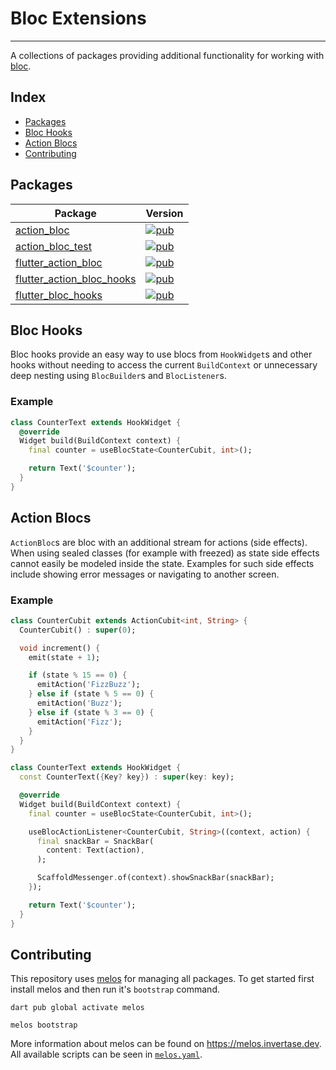 # Bloc Extensions

---

A collections of packages providing additional functionality for working with [bloc](https://github.com/felangel/bloc).

## Index

- [Packages](#packages)
- [Bloc Hooks](#bloc-hooks)
- [Action Blocs](#action-blocs)
- [Contributing](#contributing)

## Packages

| **Package**                                                    | Version                                                                   |
|----------------------------------------------------------------|---------------------------------------------------------------------------|
| [action_bloc][package_action_bloc]                             | [![pub][shield_action_bloc]][pub_action_bloc]                             |
| [action_bloc_test][package_action_bloc_test]                   | [![pub][shield_action_bloc_test]][pub_action_bloc_test]                   |
| [flutter_action_bloc][package_flutter_action_bloc]             | [![pub][shield_flutter_action_bloc]][pub_flutter_action_bloc]             |
| [flutter_action_bloc_hooks][package_flutter_action_bloc_hooks] | [![pub][shield_flutter_action_bloc_hooks]][pub_flutter_action_bloc_hooks] |
| [flutter_bloc_hooks][package_flutter_bloc_hooks]               | [![pub][shield_flutter_bloc_hooks]][pub_flutter_bloc_hooks]               |

## Bloc Hooks

Bloc hooks provide an easy way to use blocs from `HookWidget`s and other hooks without needing to access the current `BuildContext` or unnecessary deep nesting using `BlocBuilder`s
and `BlocListener`s.

### Example

```dart
class CounterText extends HookWidget {
  @override
  Widget build(BuildContext context) {
    final counter = useBlocState<CounterCubit, int>();

    return Text('$counter');
  }
}
```

## Action Blocs

`ActionBloc`s are bloc with an additional stream for actions (side effects). When using sealed classes (for example with freezed) as state side effects cannot easily be modeled
inside the state. Examples for such side effects include showing error messages or navigating to another screen.

### Example

```dart
class CounterCubit extends ActionCubit<int, String> {
  CounterCubit() : super(0);

  void increment() {
    emit(state + 1);

    if (state % 15 == 0) {
      emitAction('FizzBuzz');
    } else if (state % 5 == 0) {
      emitAction('Buzz');
    } else if (state % 3 == 0) {
      emitAction('Fizz');
    }
  }
}

class CounterText extends HookWidget {
  const CounterText({Key? key}) : super(key: key);

  @override
  Widget build(BuildContext context) {
    final counter = useBlocState<CounterCubit, int>();

    useBlocActionListener<CounterCubit, String>((context, action) {
      final snackBar = SnackBar(
        content: Text(action),
      );

      ScaffoldMessenger.of(context).showSnackBar(snackBar);
    });

    return Text('$counter');
  }
}
```

## Contributing

This repository uses [melos][pub_melos] for managing all packages. To get started first install melos and then run it's `bootstrap` command.

```shell
dart pub global activate melos

melos bootstrap 
```

More information about melos can be found on <https://melos.invertase.dev>. All available scripts can be seen in [`melos.yaml`](melos.yaml).

<!-- package paths -->

[package_action_bloc]:               packages/action_bloc

[package_action_bloc_test]:          packages/action_bloc_test

[package_flutter_action_bloc]:       packages/flutter_action_bloc

[package_flutter_action_bloc_hooks]: packages/flutter_action_bloc_hooks

[package_flutter_bloc_hooks]:        packages/flutter_bloc_hooks

<!-- shields -->

[shield_action_bloc]:               https://img.shields.io/pub/v/action_bloc.svg?label=action_bloc

[shield_action_bloc_test]:          https://img.shields.io/pub/v/action_bloc_test.svg?label=action_bloc_test

[shield_flutter_action_bloc]:       https://img.shields.io/pub/v/flutter_action_bloc.svg?label=flutter_action_bloc

[shield_flutter_action_bloc_hooks]: https://img.shields.io/pub/v/flutter_action_bloc_hooks.svg?label=flutter_action_bloc_hooks

[shield_flutter_bloc_hooks]:        https://img.shields.io/pub/v/flutter_bloc_hooks.svg?label=flutter_bloc_hooks

<!-- pub.dev links -->

[pub_action_bloc]:               https://pub.dev/packages/action_bloc

[pub_action_bloc_test]:          https://pub.dev/packages/action_bloc_test

[pub_flutter_action_bloc]:       https://pub.dev/packages/flutter_action_bloc

[pub_flutter_action_bloc_hooks]: https://pub.dev/packages/flutter_action_bloc_hooks

[pub_flutter_bloc_hooks]:        https://pub.dev/packages/flutter_bloc_hooks

[pub_melos]: https://pub.dev/packages/melos
